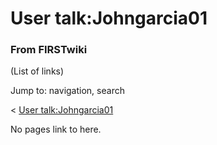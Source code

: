 

# User talk:Johngarcia01

### From FIRSTwiki

(List of links)

Jump to: navigation, search

&lt; [User
talk:Johngarcia01](/index.php?title=User_talk:Johngarcia01&redirect=no "User
talk:Johngarcia01" )  

No pages link to here.

